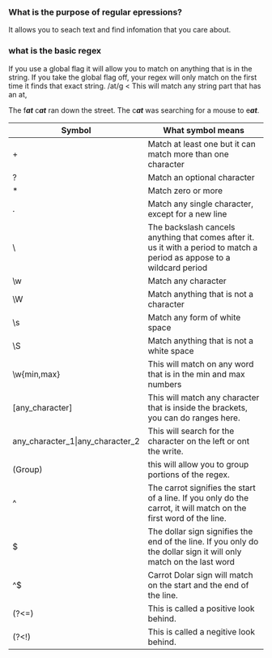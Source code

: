 ### What is the purpose of regular epressions?
It allows you to seach text and find infomation that you care about. 

### what is the basic regex
If you use a global flag it will allow you to match on anything that is in the string. If you take the global flag off, your regex will only match on the first time it finds that exact string.
/at/g < This will match any string part that has an at,

The f<b><i>at</i></b> c<b><i>at</i></b> ran down the street. The c<b><i>at</i></b> was searching for a mouse to e<b><i>at</i></b>.  

Symbol|What symbol means|
-|-
\+ | Match at least one but it can match more than one character 
? | Match an optional character 
\* | Match zero or more
\. | Match any single character, except for a new line
\ | The backslash cancels anything that comes after it. us it with a period to match a period as appose to a wildcard period
\w | Match any character
\W | Match anything that is not a character
\s | Match any form of white space
\S | Match anything that is not a white space
\w{min,max} | This will match on any word that is in the min and max numbers
\[any_character] | This will match any character that is inside the brackets, you can do ranges here.
any_character_1\|any_character_2 | This will search for the character on the left or ont the write.
(Group) | this will allow you to group portions of the regex.
^ | The carrot signifies the start of a line. If you only do the carrot, it will match on the first word of the line.
$ | The dollar sign signifies the end of the line. If you only do the dollar sign it will only match on the last word
^$ |  Carrot Dolar sign will match on the start and the end of the line.
(?<=) | This is called a positive look behind.
(?<!) | This is called a negitive look behind.